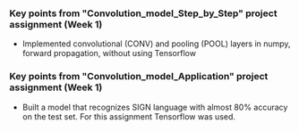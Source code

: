 ### Key points from "Convolution_model_Step_by_Step" project assignment (Week 1)

- Implemented convolutional (CONV) and pooling (POOL) layers in numpy, forward propagation, without using Tensorflow

### Key points from "Convolution_model_Application" project assignment (Week 1)
- Built a model that recognizes SIGN language with almost 80% accuracy on the test set. For this assignment Tensorflow was used.
